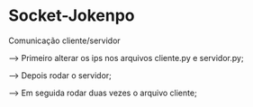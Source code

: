 # Socket-Jokenpo
Comunicação cliente/servidor

--> Primeiro alterar os ips nos arquivos cliente.py e servidor.py;

--> Depois rodar o servidor;

--> Em seguida rodar duas vezes o arquivo cliente;
